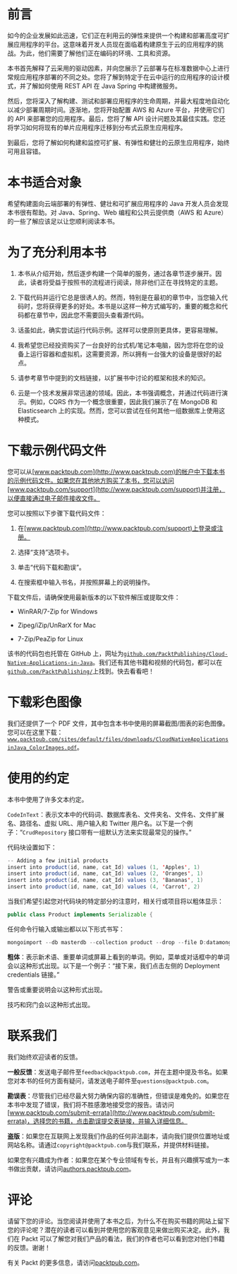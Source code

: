 # 前言

如今的企业发展如此迅速，它们正在利用云的弹性来提供一个构建和部署高度可扩展应用程序的平台。这意味着开发人员现在面临着构建原生于云的应用程序的挑战。为此，他们需要了解他们正在编码的环境、工具和资源。

本书首先解释了云采用的驱动因素，并向您展示了云部署与在标准数据中心上进行常规应用程序部署的不同之处。您将了解到特定于在云中运行的应用程序的设计模式，并了解如何使用 REST API 在 Java Spring 中构建微服务。

然后，您将深入了解构建、测试和部署应用程序的生命周期，并最大程度地自动化以减少部署周期时间。逐渐地，您将开始配置 AWS 和 Azure 平台，并使用它们的 API 来部署您的应用程序。最后，您将了解 API 设计问题及其最佳实践。您还将学习如何将现有的单片应用程序迁移到分布式云原生应用程序。

到最后，您将了解如何构建和监控可扩展、有弹性和健壮的云原生应用程序，始终可用且容错。

# 本书适合对象

希望构建面向云端部署的有弹性、健壮和可扩展应用程序的 Java 开发人员会发现本书很有帮助。对 Java、Spring、Web 编程和公共云提供商（AWS 和 Azure）的一些了解应该足以让您顺利阅读本书。

# 为了充分利用本书

1.  本书从介绍开始，然后逐步构建一个简单的服务，通过各章节逐步展开。因此，读者将受益于按照书的流程进行阅读，除非他们正在寻找特定的主题。

1.  下载代码并运行它总是很诱人的。然而，特别是在最初的章节中，当您输入代码时，您将获得更多的好处。本书是以这样一种方式编写的，重要的概念和代码都在章节中，因此您不需要回头查看源代码。

1.  话虽如此，确实尝试运行代码示例。这样可以使原则更具体，更容易理解。

1.  我希望您已经投资购买了一台良好的台式机/笔记本电脑，因为您将在您的设备上运行容器和虚拟机，这需要资源，所以拥有一台强大的设备是很好的起点。

1.  请参考章节中提到的文档链接，以扩展书中讨论的框架和技术的知识。

1.  云是一个技术发展非常迅速的领域。因此，本书强调概念，并通过代码进行演示。例如，CQRS 作为一个概念很重要，因此我们展示了在 MongoDB 和 Elasticsearch 上的实现。然而，您可以尝试在任何其他一组数据库上使用这种模式。

# 下载示例代码文件

您可以从[www.packtpub.com](http://www.packtpub.com)的帐户中下载本书的示例代码文件。如果您在其他地方购买了本书，您可以访问[www.packtpub.com/support](http://www.packtpub.com/support)并注册，以便直接通过电子邮件接收文件。

您可以按照以下步骤下载代码文件：

1.  在[www.packtpub.com](http://www.packtpub.com/support)上登录或注册。

1.  选择“支持”选项卡。

1.  单击“代码下载和勘误”。

1.  在搜索框中输入书名，并按照屏幕上的说明操作。

下载文件后，请确保使用最新版本的以下软件解压或提取文件：

+   WinRAR/7-Zip for Windows

+   Zipeg/iZip/UnRarX for Mac

+   7-Zip/PeaZip for Linux

该书的代码包也托管在 GitHub 上，网址为[`github.com/PacktPublishing/Cloud-Native-Applications-in-Java`](https://github.com/PacktPublishing/Cloud-Native-Applications-in-Java)。我们还有其他书籍和视频的代码包，都可以在[`github.com/PacktPublishing/`](https://github.com/PacktPublishing/)上找到。快去看看吧！

# 下载彩色图像

我们还提供了一个 PDF 文件，其中包含本书中使用的屏幕截图/图表的彩色图像。您可以在这里下载：[`www.packtpub.com/sites/default/files/downloads/CloudNativeApplicationsinJava_ColorImages.pdf`](https://www.packtpub.com/sites/default/files/downloads/CloudNativeApplicationsinJava_ColorImages.pdf)。

# 使用的约定

本书中使用了许多文本约定。

`CodeInText`：表示文本中的代码词、数据库表名、文件夹名、文件名、文件扩展名、路径名、虚拟 URL、用户输入和 Twitter 用户名。以下是一个例子：“`CrudRepository` 接口带有一组默认方法来实现最常见的操作。”

代码块设置如下：

```java
-- Adding a few initial products
insert into product(id, name, cat_Id) values (1, 'Apples', 1) 
insert into product(id, name, cat_Id) values (2, 'Oranges', 1) 
insert into product(id, name, cat_Id) values (3, 'Bananas', 1) 
insert into product(id, name, cat_Id) values (4, 'Carrot', 2) 
```

当我们希望引起您对代码块的特定部分的注意时，相关行或项目将以粗体显示：

```java
public class Product implements Serializable {
```

任何命令行输入或输出都以以下形式书写：

```java
mongoimport --db masterdb --collection product --drop --file D:datamongoscriptsproducts.json 
```

**粗体**：表示新术语、重要单词或屏幕上看到的单词。例如，菜单或对话框中的单词会以这种形式出现。以下是一个例子：“接下来，我们点击左侧的 Deployment credentials 链接。”

警告或重要说明会以这种形式出现。

技巧和窍门会以这种形式出现。

# 联系我们

我们始终欢迎读者的反馈。

**一般反馈**：发送电子邮件至`feedback@packtpub.com`，并在主题中提及书名。如果您对本书的任何方面有疑问，请发送电子邮件至`questions@packtpub.com`。

**勘误表**：尽管我们已经尽最大努力确保内容的准确性，但错误是难免的。如果您在本书中发现了错误，我们将不胜感激地接受您的报告。请访问[www.packtpub.com/submit-errata](http://www.packtpub.com/submit-errata)，选择您的书籍，点击勘误提交表链接，并输入详细信息。

**盗版**：如果您在互联网上发现我们作品的任何非法副本，请向我们提供位置地址或网站名称。请通过`copyright@packtpub.com`与我们联系，并提供材料链接。

如果您有兴趣成为作者：如果您在某个专业领域有专长，并且有兴趣撰写或为一本书做出贡献，请访问[authors.packtpub.com](http://authors.packtpub.com/)。

# 评论

请留下您的评论。当您阅读并使用了本书之后，为什么不在购买书籍的网站上留下您的评论呢？潜在的读者可以看到并使用您的客观意见来做出购买决定。此外，我们在 Packt 可以了解您对我们产品的看法，我们的作者也可以看到您对他们书籍的反馈。谢谢！

有关 Packt 的更多信息，请访问[packtpub.com](https://www.packtpub.com/)。
